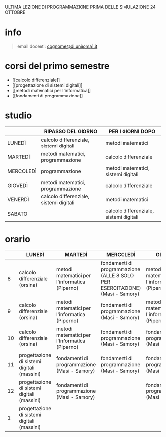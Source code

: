 ULTIMA LEZIONE DI PROGRAMMAZIONE PRIMA DELLE SIMULAZIONE 24 OTTOBRE
# info
> email docenti: cognome@di.uniroma1.it
# corsi del primo semestre
- [[calcolo differenziale]]
- [[progettazione di sistemi digitali]]
- [[metodi matematici per l'informatica]]
- [[fondamenti di programmazione]]
# studio

|           | RIPASSO DEL GIORNO                      | PER I GIORNI DOPO                       |
| --------- | --------------------------------------- | --------------------------------------- |
| LUNEDÌ    | calcolo differenziale, sistemi digitali | metodi matematici                       |
| MARTEDÌ   | metodi matematici, programmazione       | calcolo differenziale                   |
| MERCOLEDÌ | programmazione                          | metodi matematici, sistemi digitali     |
| GIOVEDÌ   | metodi matematici, programmazione       | calcolo differenziale                   |
| VENERDÌ   | calcolo differenziale, sistemi digitali | metodi matematici                       |
| SABATO    |                                         | calcolo differenziale, sistemi digitali |
# orario

|     | LUNEDÌ                                      | MARTEDÌ                                       | MERCOLEDÌ                                                                   | GIOVEDÌ                                       | VENERDÌ                                     |
| --- | ------------------------------------------- | --------------------------------------------- | --------------------------------------------------------------------------- | --------------------------------------------- | ------------------------------------------- |
| 8   | calcolo differenziale (orsina)              | metodi matematici per l'informatica (Piperno) | fondamenti di programmazione (ALLE 8 SOLO PER ESERCITAZIONE)(Masi - Samory) | metodi matematici per l'informatica (Piperno) | calcolo differenziale (orsina)              |
| 9   | calcolo differenziale (orsina)              | metodi matematici per l'informatica (Piperno) | fondamenti di programmazione (Masi - Samory)                                | metodi matematici per l'informatica (Piperno) | calcolo differenziale (orsina)              |
| 10  | calcolo differenziale (orsina)              | metodi matematici per l'informatica (Piperno) | fondamenti di programmazione (Masi - Samory)                                | fondamenti di programmazione (Masi - Samory)  | progettazione di sistemi digitali (massini) |
| 11  | progettazione di sistemi digitali (massini) | fondamenti di programmazione (Masi - Samory)  | fondamenti di programmazione (Masi - Samory)                                | fondamenti di programmazione (Masi - Samory)  | progettazione di sistemi digitali (massini) |
| 12  | progettazione di sistemi digitali (massini) | fondamenti di programmazione (Masi - Samory)  |                                                                             | fondamenti di programmazione (Masi - Samory)  |                                             |
| 1   | progettazione di sistemi digitali (massini) |                                               |                                                                             |                                               |                                             |
